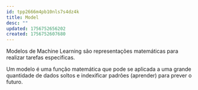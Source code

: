 ```yaml
---
id: tpp2666m4pb10nls7s4dz4k
title: Model
desc: ""
updated: 1756752656202
created: 1756752607680
---
```


Modelos de Machine Learning são representações matemáticas para realizar tarefas especificas.

Um modelo é uma função matemática que pode se aplicada a uma grande quantidade de dados soltos e indexificar padrões (aprender) para prever o futuro.
